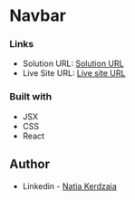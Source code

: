 # Navbar

### Links

- Solution URL: [Solution URL](https://github.com/natiaker/navbar.git)
- Live Site URL: [Live site URL](https://natiaker.github.io/navbar/)

### Built with

- JSX
- CSS
- React

## Author

- Linkedin - [Natia Kerdzaia](linkedin.com/in/natiaker/)
